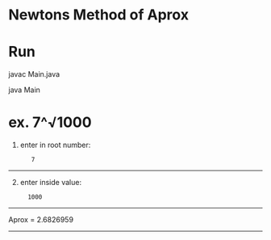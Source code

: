 # Newtons Method of Aprox

# Run
javac Main.java

java Main

# ex. 7^√1000


1) enter in root number:

          7
_________________

2) enter inside value:

         1000
         
_________________

Aprox = 2.6826959

_________________
